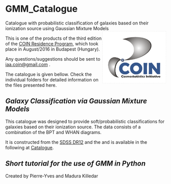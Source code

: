 # GMM_Catalogue
Catalogue with probabilistic classification of galaxies based on their ionization source using Gaussian Mixture Models <img  align="right" src="https://raw.githubusercontent.com/COINtoolbox/photoz_catalogues/master/images/coin.png" width="200">

This is one of the products of the third edition of the [COIN Residence Program](http://iaacoin.wix.com/crp2016), which took place in August/2016 in Budapest (Hungary). 

Any questions/suggestions should be sent to iaa.coin@gmail.com .

The catalogue  is given bellow. Check the individual folders for detailed information on the files presented here. 

## *Galaxy Classification via Gaussian Mixture Models* 


This catalogue was designed to provide soft/probabilistic classifications for galaxies based on their ionization source. The data consists of a combination of the BPT and WHAN diagrams. 

It is constructed from the [SDSS DR12](http://www.sdss.org/dr12/) and the and is available in the following at  [Catalogue](http://linc.tw/). 

## *Short tutorial for the use of GMM in Python*

Created by Pierre-Yves and Madura Killedar
